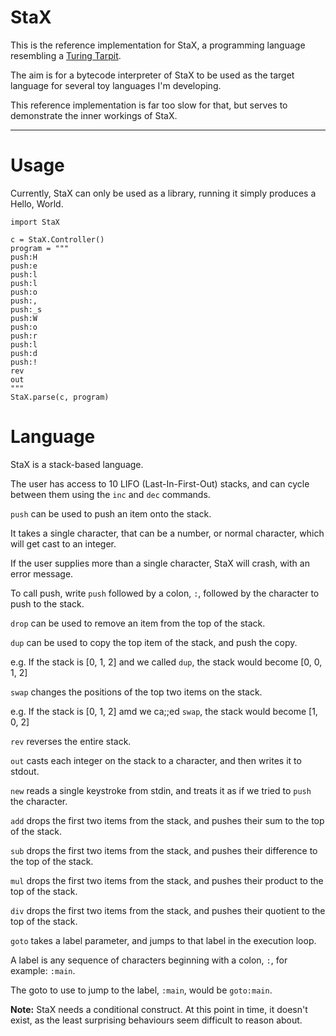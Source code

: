 # StaX

This is the reference implementation for StaX, a programming language resembling a [Turing Tarpit](https://en.wikipedia.org/wiki/Turing_tarpit).

The aim is for a bytecode interpreter of StaX to be used as the target language for several toy languages I'm developing.

This reference implementation is far too slow for that, but serves to demonstrate the inner workings of StaX.

---

# Usage

Currently, StaX can only be used as a library, running it simply produces a Hello, World.

```
import StaX

c = StaX.Controller()
program = """
push:H
push:e
push:l
push:l
push:o
push:,
push:_s
push:W
push:o
push:r
push:l
push:d
push:!
rev
out
"""
StaX.parse(c, program)
```

# Language

StaX is a stack-based language.

The user has access to 10 LIFO (Last-In-First-Out) stacks, and can cycle between them using the ```inc``` and ```dec``` commands.

```push``` can be used to push an item onto the stack.

It takes a single character, that can be a number, or normal character, which will get cast to an integer.

If the user supplies more than a single character, StaX will crash, with an error message.

To call push, write ```push``` followed by a colon, ```:```, followed by the character to push to the stack.

```drop``` can be used to remove an item from the top of the stack.

```dup``` can be used to copy the top item of the stack, and push the copy.

e.g. If the stack is [0, 1, 2] and we called ```dup```, the stack would become [0, 0, 1, 2]

```swap``` changes the positions of the top two items on the stack.

e.g. If the stack is [0, 1, 2] amd we ca;;ed ```swap```, the stack would become [1, 0, 2]

```rev``` reverses the entire stack.

```out``` casts each integer on the stack to a character, and then writes it to stdout.

```new``` reads a single keystroke from stdin, and treats it as if we tried to ```push``` the character.

```add``` drops the first two items from the stack, and pushes their sum to the top of the stack.

```sub``` drops the first two items from the stack, and pushes their difference to the top of the stack.

```mul``` drops the first two items from the stack, and pushes their product to the top of the stack.

```div``` drops the first two items from the stack, and pushes their quotient to the top of the stack.

```goto``` takes a label parameter, and jumps to that label in the execution loop.

A label is any sequence of characters beginning with a colon, ```:```, for example: ```:main```.

The goto to use to jump to the label, ```:main```, would be ```goto:main```.

**Note:** StaX needs a conditional construct. At this point in time, it doesn't exist, as the least surprising behaviours seem difficult to reason about.

